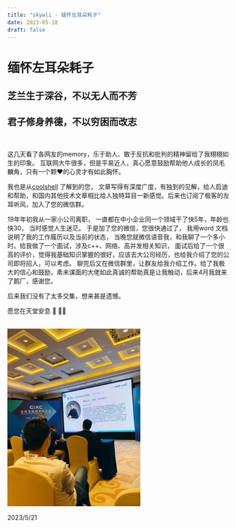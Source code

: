 ```yaml
--- 
title: "skywli - 缅怀左耳朵耗子"
date: 2023-05-18
draft: false
---
```

# 缅怀左耳朵耗子

## 芝兰生于深谷，不以无人而不芳

## 君子修身养德，不以穷困而改志
<br>

这几天看了各网友的memory，乐于助人、敢于反抗和批判的精神留给了我栩栩如生的印象。 互联网大牛很多，但是平易近人，真心愿意鼓励帮助他人成长的凤毛麟角，只有一个颗❤️的心灵才有如此胸怀。

我也是从[coolshell](https://coolshell.cn/) 了解到的您， 文章写得有深度广度，有独到的见解，给人启迪和帮助，和国内其他技术文章相比给人独特耳目一新感觉。后来也订阅了极客的左耳听风，加入了您的微信群。

19年年初我从一家小公司离职， 一直都在中小企业同一个领域干了快5年，年龄也快30， 当时感觉人生迷茫。 于是加了您的微信，您很快通过了， 我用word 文档说明了我的工作履历以及当前的状态， 当晚您就微信语音我，和我聊了一个多小时。给我做了一个面试，涉及c++、网络、高并发相关知识， 面试后给了一个很高的评价，觉得我基础知识掌握的很好，应该去大公司经历，也给我介绍了您的公司即将招人，可以考虑。 聊完后又在微信群里，让群友给我介绍工作。给了我极大的信心和鼓励，素未谋面的大佬如此真诚的帮助真是让我触动，后来4月我就来了鹅厂，感谢您。

后来我们没有了太多交集，想来甚是遗憾。

愿您在天堂安息  🙏 🙏🙏

<br>
<img src="./images/1.JPG" width="60%" >

2023/5/21
